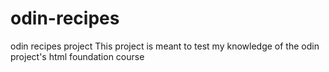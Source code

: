 # odin-recipes
odin recipes project
This project is meant to test my knowledge of the odin project's html foundation course
